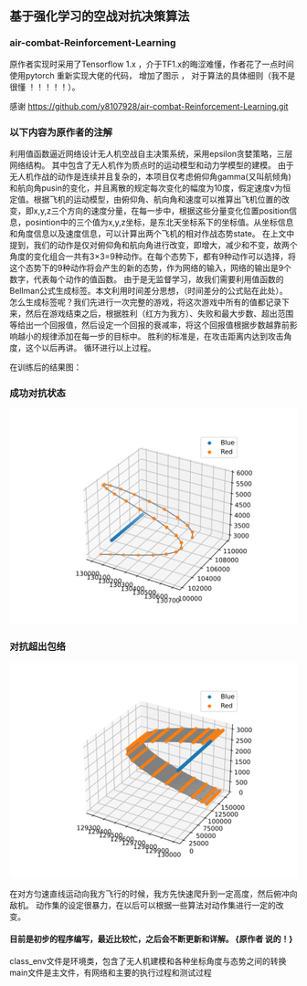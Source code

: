 ##  基于强化学习的空战对抗决策算法

### air-combat-Reinforcement-Learning

原作者实现时采用了Tensorflow 1.x ，介于TF1.x的晦涩难懂，作者花了一点时间使用pytorch 重新实现大佬的代码， 增加了图示 ， 对于算法的具体细则（我不是很懂 ！！！！！）。


感谢
https://github.com/y8107928/air-combat-Reinforcement-Learning.git

### 以下内容为原作者的注解
<p>

利用值函数逼近网络设计无人机空战自主决策系统，采用epsilon贪婪策略，三层网络结构。
其中包含了无人机作为质点时的运动模型和动力学模型的建模。
由于无人机作战的动作是连续并且复杂的，本项目仅考虑俯仰角gamma(又叫航倾角)和航向角pusin的变化，并且离散的规定每次变化的幅度为10度，假定速度v为恒定值。根据飞机的运动模型，由俯仰角、航向角和速度可以推算出飞机位置的改变，即x,y,z三个方向的速度分量，在每一步中，根据这些分量变化位置position信息，posintion中的三个值为x,y,z坐标，是东北天坐标系下的坐标值。从坐标信息和角度信息以及速度信息，可以计算出两个飞机的相对作战态势state。
在上文中提到，我们的动作是仅对俯仰角和航向角进行改变，即增大，减少和不变，故两个角度的变化组合一共有3×3=9种动作。在每个态势下，都有9种动作可以选择，将这个态势下的9种动作将会产生的新的态势，作为网络的输入，网络的输出是9个数字，代表每个动作的值函数。
由于是无监督学习，故我们需要利用值函数的Bellman公式生成标签。本文利用时间差分思想，（时间差分的公式贴在此处）。
怎么生成标签呢？我们先进行一次完整的游戏，将这次游戏中所有的值都记录下来，然后在游戏结束之后，根据胜利（红方为我方）、失败和最大步数、超出范围等给出一个回报值，然后设定一个回报的衰减率，将这个回报值根据步数越靠前影响越小的规律添加在每一步的目标中。
胜利的标准是，在攻击距离内达到攻击角度，这个以后再讲。
循环进行以上过程。


在训练后的结果图：
<h3>成功对抗状态</h3>

![](red.svg)

<h3>对抗超出包络</h2>

![](error.svg)

在对方匀速直线运动向我方飞行的时候，我方先快速爬升到一定高度，然后俯冲向敌机。
动作集的设定很暴力，在以后可以根据一些算法对动作集进行一定的改变。
#### 目前是初步的程序编写，最近比较忙，之后会不断更新和详解。  {原作者 说的！}
 

class_env文件是环境类，包含了无人机建模和各种坐标角度与态势之间的转换
main文件是主文件，有网络和主要的执行过程和测试过程

</p>
